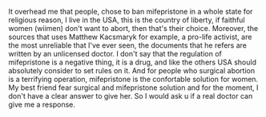 
It overhead me that people, chose to ban mifepristone in a whole state for religious reason, I live in the USA, this is the country of liberty, if faithful women (wiimen) don't want to abort, then that's their choice. Moreover, the sources that uses Matthew Kacsmaryk for example, a pro-life activist, are the most unreliable that I've ever seen, the documents that he refers are written by an unlicensed doctor.
I don't say that the regulation of mifepristone is a negative thing, it is a drug, and like the others USA should absolutely consider to set rules on it. And for people who surgical abortion is a terrifying operation, mifepristone is the confortable solution for women.
My best friend fear surgical and mifepristone solution and for the moment, I don't have a clear answer to give her. So I would ask u if a real doctor can give me a response. 